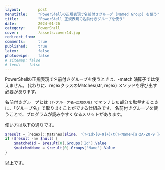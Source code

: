 ```yaml
---
layout:        post
menutitle:     "PowerShellの正規表現で名前付きグループ (Named Group) を使う"
title:         "PowerShell 正規表現で名前付きグループを使う"
date:          2024-01-26
category:      PowerShell
cover:         /assets/cover14.jpg
redirect_from:
comments:      true
published:     true
latex:         false
photoswipe:    false
# sitemap: false
# feed:    false
---
```


PowerShellの正規表現で名前付きグループを使うときは、-match 演算子では使えません。
代わりに、regexクラスのMatches(str, regex) メソッドを呼び出す必要があります。

名前付きグループとは `(?<グループ名>正規表現)` でマッチした部分を取得するときに、「グループ名」で取り出すことができる仕組みです。
名前付きグループを使うことで、プログラムが読みやすくなるメリットがあります。

使い方は以下の通りです。

```ps1
$result = [regex]::Matches($line, '(?<Id>[0-9]+)\t(?<Name>[a-zA-Z0-9_]+)')
if ($result -ne $null) {
    $matchedId = $result[0].Groups['Id'].Value
    $matchedName = $result[0].Groups['Name'].Value
}
```

以上です。
